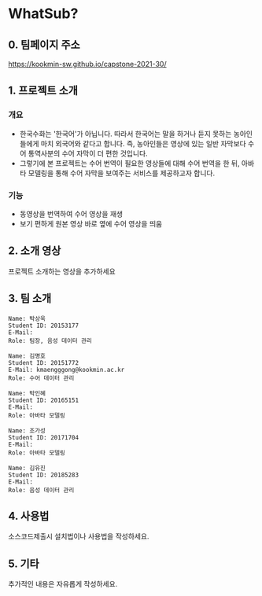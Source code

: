 # WhatSub?

## 0. 팀페이지 주소

https://kookmin-sw.github.io/capstone-2021-30/

## 1. 프로젝트 소개

### 개요

- 한국수화는 '한국어'가 아닙니다. 따라서 한국어는 말을 하거나 듣지 못하는 농아인들에게 마치 외국어와 같다고 합니다. 즉, 농아인들은 영상에 있는 일반 자막보다 수어 통역사분의 수어 자막이 더 편한 것입니다.
- 그렇기에 본 프로젝트는 수어 번역이 필요한 영상들에 대해 수어 번역을 한 뒤, 아바타 모델링을 통해 수어 자막을 보여주는 서비스를 제공하고자 합니다.

### 기능
- 동영상을 번역하여 수어 영상을 재생
- 보기 편하게 원본 영상 바로 옆에 수어 영상을 띄움

## 2. 소개 영상

프로젝트 소개하는 영상을 추가하세요

## 3. 팀 소개
~~~~~~~
Name: 박상욱
Student ID: 20153177
E-Mail: 
Role: 팀장, 음성 데이터 관리
~~~~~~~
~~~~~~~
Name: 김명호
Student ID: 20151772
E-Mail: kmaengggong@kookmin.ac.kr
Role: 수어 데이터 관리
~~~~~~~
~~~~~~~
Name: 박인혜
Student ID: 20165151
E-Mail: 
Role: 아바타 모델링
~~~~~~~
~~~~~~~
Name: 조가성
Student ID: 20171704
E-Mail: 
Role: 아바타 모델링
~~~~~~~
~~~~~~~
Name: 김유진
Student ID: 20185283
E-Mail: 
Role: 음성 데이터 관리
~~~~~~~

## 4. 사용법

소스코드제출시 설치법이나 사용법을 작성하세요.

## 5. 기타

추가적인 내용은 자유롭게 작성하세요.
